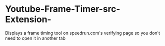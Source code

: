 # Youtube-Frame-Timer-src-Extension-
Displays a frame timing tool on speedrun.com's verifying page so you don't need to open it in another tab
